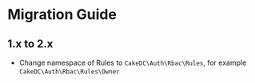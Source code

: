 Migration Guide
=============

1.x to 2.x
---------------

* Change namespace of Rules to `CakeDC\Auth\Rbac\Rules`, for example `CakeDC\Auth\Rbac\Rules\Owner`